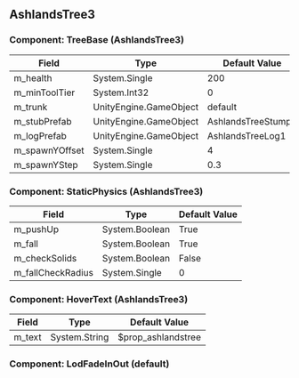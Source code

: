 ## AshlandsTree3

### Component: TreeBase (AshlandsTree3)

|Field|Type|Default Value|
|-----|----|-------------|
|m_health|System.Single|200|
|m_minToolTier|System.Int32|0|
|m_trunk|UnityEngine.GameObject|default|
|m_stubPrefab|UnityEngine.GameObject|AshlandsTreeStump2|
|m_logPrefab|UnityEngine.GameObject|AshlandsTreeLog1|
|m_spawnYOffset|System.Single|4|
|m_spawnYStep|System.Single|0.3|

### Component: StaticPhysics (AshlandsTree3)

|Field|Type|Default Value|
|-----|----|-------------|
|m_pushUp|System.Boolean|True|
|m_fall|System.Boolean|True|
|m_checkSolids|System.Boolean|False|
|m_fallCheckRadius|System.Single|0|

### Component: HoverText (AshlandsTree3)

|Field|Type|Default Value|
|-----|----|-------------|
|m_text|System.String|$prop_ashlandstree|

### Component: LodFadeInOut (default)


